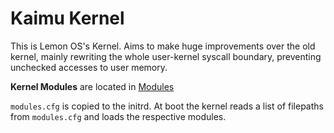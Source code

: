 # Kaimu Kernel
This is Lemon OS's Kernel. Aims to make huge improvements over the old kernel, mainly rewriting the whole user-kernel syscall boundary, preventing unchecked accesses to user memory.

**Kernel Modules** are located in [Modules](Modules/)

`modules.cfg` is copied to the initrd. At boot the kernel reads a list of filepaths from `modules.cfg` and loads the respective modules.